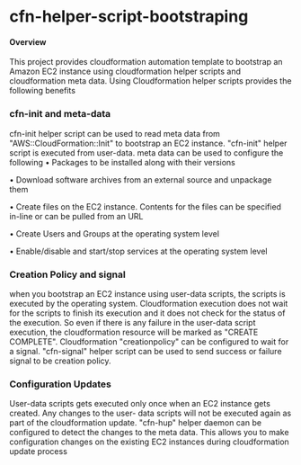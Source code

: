 # cfn-helper-script-bootstraping

#### Overview
This project provides cloudformation automation template to bootstrap an Amazon EC2 instance using cloudformation helper scripts and cloudformation meta data.
Using Cloudformation helper scripts provides the following benefits

### cfn-init and meta-data
cfn-init helper script can be used to read meta data from "AWS::CloudFormation::Init" to bootstrap an EC2 instance. "cfn-init" helper script is executed from user-data. meta data can be used to configure the following
•	Packages to be installed along with their versions

•	Download software archives from an external source and unpackage them 

•	Create files on the EC2 instance. Contents for the files can be specified in-line or can be pulled from an URL

•	Create Users and Groups at the operating system level

•	Enable/disable and start/stop services at the operating system level


### Creation Policy and signal
when you bootstrap an EC2 instance using user-data scripts, the scripts is executed by the operating system. Cloudformation execution does not wait for the scripts to finish its execution and it does not check for the status of the execution. So even if there is any failure in the user-data script execution, the cloudformation resource will be marked as "CREATE COMPLETE".
Cloudformation "creationpolicy" can be configured to wait for a signal. "cfn-signal" helper script can be used to send success or failure signal to be creation policy. 

### Configuration Updates
User-data scripts gets executed only once when an EC2 instance gets created. Any changes to the user- data scripts will not be executed again as part of the cloudformation update. 
"cfn-hup" helper daemon can be configured to detect the changes to the meta data. This allows you to make configuration changes on the existing EC2 instances during cloudformation update process
